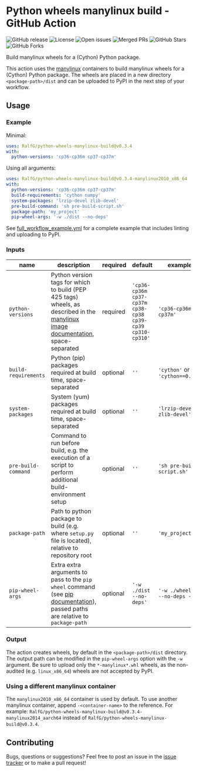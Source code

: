 # Python wheels manylinux build - GitHub Action

![GitHub release](https://flat.badgen.net/github/release/RalfG/python-wheels-manylinux-build)
![License](https://flat.badgen.net/github/license/RalfG/python-wheels-manylinux-build)
![Open issues](https://flat.badgen.net/github/open-issues/RalfG/python-wheels-manylinux-build)
![Merged PRs](https://flat.badgen.net/github/merged-prs/RalfG/python-wheels-manylinux-build)
![GitHub Stars](https://flat.badgen.net/github/stars/RalfG/python-wheels-manylinux-build)
![GitHub Forks](https://flat.badgen.net/github/forks/RalfG/python-wheels-manylinux-build)

Build manylinux wheels for a (Cython) Python package.

This action uses the [manylinux](https://github.com/pypa/manylinux) containers to
build manylinux wheels for a (Cython) Python package. The wheels are placed in a
new directory `<package-path>/dist` and can be uploaded to PyPI in the next step of your
workflow.

## Usage

### Example
Minimal:

```yaml
uses: RalfG/python-wheels-manylinux-build@v0.3.4
with:
  python-versions: 'cp36-cp36m cp37-cp37m'
```

Using all arguments:

```yaml
uses: RalfG/python-wheels-manylinux-build@v0.3.4-manylinux2010_x86_64
with:
  python-versions: 'cp36-cp36m cp37-cp37m'
  build-requirements: 'cython numpy'
  system-packages: 'lrzip-devel zlib-devel'
  pre-build-command: 'sh pre-build-script.sh'
  package-path: 'my_project'
  pip-wheel-args: '-w ./dist --no-deps'
```

See
[full_workflow_example.yml](https://github.com/RalfG/python-wheels-manylinux-build/blob/master/full_workflow_example.yml)
for a complete example that includes linting and uploading to PyPI.


### Inputs

| name | description | required | default | example(s) |
| - | - | - | - | - |
| `python-versions` | Python version tags for which to build (PEP 425 tags) wheels, as described in the [manylinux image documentation](https://github.com/pypa/manylinux), space-separated | required | `'cp36-cp36m cp37-cp37m cp38-cp38 cp39-cp39 cp310-cp310'` | `'cp36-cp36m cp37-cp37m'` |
| `build-requirements` | Python (pip) packages required at build time, space-separated | optional | `''` | `'cython'` or `'cython==0.29.14'` |
| `system-packages` | System (yum) packages required at build time, space-separated | optional | `''` | `'lrzip-devel zlib-devel'` |
| `pre-build-command` | Command to run before build, e.g. the execution of a script to perform additional build-environment setup | optional | `''` | `'sh pre-build-script.sh'` |
| `package-path` | Path to python package to build (e.g. where `setup.py` file is located), relative to repository root | optional | `''` | `'my_project'` |
| `pip-wheel-args` | Extra extra arguments to pass to the `pip wheel` command (see [pip documentation](https://pip.pypa.io/en/stable/reference/pip_wheel/)), passed paths are relative to `package-path` | optional | `'-w ./dist --no-deps'` | `'-w ./wheelhouse --no-deps --pre'` |

### Output
The action creates wheels, by default in the `<package-path>/dist` directory. The output
path can be modified in the `pip-wheel-args` option with the `-w` argument. Be sure to
upload only the `*-manylinux*.whl` wheels, as the non-audited (e.g. `linux_x86_64`)
wheels are not accepted by PyPI.

### Using a different manylinux container
The `manylinux2010_x86_64` container is used by default. To use another manylinux
container, append `-<container-name>` to the reference. For example:
`RalfG/python-wheels-manylinux-build@v0.3.4-manylinux2014_aarch64` instead of
`RalfG/python-wheels-manylinux-build@v0.3.4`.

## Contributing
Bugs, questions or suggestions? Feel free to post an issue in the
[issue tracker](https://github.com/RalfG/python-wheels-manylinux-build/issues)
or to make a pull request!
